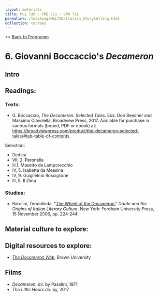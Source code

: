 ```yaml
---
layout: materials
title: MLL 726 - FRE 711 - SPA 711
permalink: /teaching/MLL726/Italian_Storytelling.html
collection: courses
---
```


<< [Back to Programm](index.html)

# 6. Giovanni Boccaccio's *Decameron*

## Intro

## Readings:
### Texts:
* G. Boccaccio, *The Decameron. Selected Tales*. Eds. Don Beecher and Massimo Ciavolella, Broadview Press, 2017. Available for purchase in various formats (bound, PDF or ebook) at: <https://broadviewpress.com/product/the-decameron-selected-tales/#tab-table-of-contents>. 

Selection: 

- Dedica
- VII, 2. Peronella
- III.1. Masetto da Lamporecchio 
- IV, 5. Isabetta da Messina
- IV, 9. Guiglielmo Rossiglione 
- III, 5. Il Zima

### Studies: 
* Barolini, Teodolinda. "[The Wheel of the Decameron.](pdfs/Barolini_2006.pdf)" *Dante and the Origins of Italian Literary Culture*. New York: Fordham University Press, 15 November 2006, pp. 224-244. 

## Material culture to explore:

## Digital resources to explore:
* [*The Decameron Web*](http://www.brown.edu/Departments/Italian_Studies/dweb/), Brown University 

## Films
* *Decameron*, dir. by Pasolini, 1971 
* *The Little Hours* dir. by, 2017 
